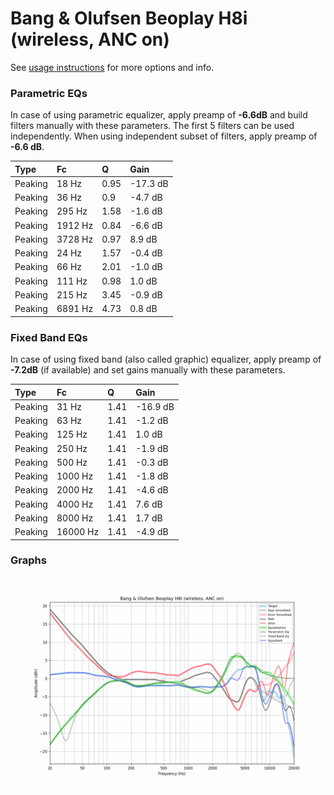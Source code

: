 # Bang & Olufsen Beoplay H8i (wireless, ANC on)
See [usage instructions](https://github.com/jaakkopasanen/AutoEq#usage) for more options and info.

### Parametric EQs
In case of using parametric equalizer, apply preamp of **-6.6dB** and build filters manually
with these parameters. The first 5 filters can be used independently.
When using independent subset of filters, apply preamp of **-6.6 dB**.

| Type    | Fc      |    Q | Gain     |
|:--------|:--------|:-----|:---------|
| Peaking | 18 Hz   | 0.95 | -17.3 dB |
| Peaking | 36 Hz   | 0.9  | -4.7 dB  |
| Peaking | 295 Hz  | 1.58 | -1.6 dB  |
| Peaking | 1912 Hz | 0.84 | -6.6 dB  |
| Peaking | 3728 Hz | 0.97 | 8.9 dB   |
| Peaking | 24 Hz   | 1.57 | -0.4 dB  |
| Peaking | 66 Hz   | 2.01 | -1.0 dB  |
| Peaking | 111 Hz  | 0.98 | 1.0 dB   |
| Peaking | 215 Hz  | 3.45 | -0.9 dB  |
| Peaking | 6891 Hz | 4.73 | 0.8 dB   |

### Fixed Band EQs
In case of using fixed band (also called graphic) equalizer, apply preamp of **-7.2dB**
(if available) and set gains manually with these parameters.

| Type    | Fc       |    Q | Gain     |
|:--------|:---------|:-----|:---------|
| Peaking | 31 Hz    | 1.41 | -16.9 dB |
| Peaking | 63 Hz    | 1.41 | -1.2 dB  |
| Peaking | 125 Hz   | 1.41 | 1.0 dB   |
| Peaking | 250 Hz   | 1.41 | -1.9 dB  |
| Peaking | 500 Hz   | 1.41 | -0.3 dB  |
| Peaking | 1000 Hz  | 1.41 | -1.8 dB  |
| Peaking | 2000 Hz  | 1.41 | -4.6 dB  |
| Peaking | 4000 Hz  | 1.41 | 7.6 dB   |
| Peaking | 8000 Hz  | 1.41 | 1.7 dB   |
| Peaking | 16000 Hz | 1.41 | -4.9 dB  |

### Graphs
![](./Bang%20&%20Olufsen%20Beoplay%20H8i%20(wireless,%20ANC%20on).png)